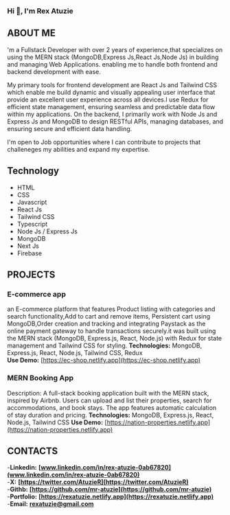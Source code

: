 ### Hi 👋, I'm Rex Atuzie

## ABOUT ME
'm a Fullstack Developer with over 2 years of experience,that specializes on using the MERN stack (MongoDB,Express Js,React Js,Node Js) in building and managing Web Applications. enabling me to handle both frontend and backend development with ease.

My primary tools for frontend development are React Js and Tailwind CSS which enable me build dynamic and visually appealing user interface that provide an excellent user experience across all devices.I use Redux for efficient state management, ensuring seamless and predictable data flow within my applications.
On the backend, I primarily work with Node Js and Express Js and MongoDB to design RESTful APIs, managing databases, and ensuring secure and efficient data handling.

I'm open to Job opportunities where I can contribute to projects that challeneges my abilities and expand my expertise.

## Technology
- HTML
- CSS
- Javascript
- React Js
- Tailwind CSS
- Typescript
- Node Js / Express Js
- MongoDB
- Next Js
- Firebase

## PROJECTS
### E-commerce app
 an E-commerce platform that features Product listing with categories and search functionality,Add to cart and remove items, Persistent cart using MongoDB,Order creation and tracking and integrating Paystack as the online payment gateway to handle transactions securely.it was built using the MERN stack (MongoDB, Express.js, React, Node.js) with Redux for state management and Tailwind CSS for styling.
**Technologies:** MongoDB, Express.js, React, Node.js, Tailwind CSS, Redux <br/>
**Use Demo:** [https://ec-shop.netlify.app](https://ec-shop.netlify.app)

### MERN Booking App
Description: A full-stack booking application built with the MERN stack, inspired by Airbnb. Users can upload and list their properties, search for accommodations, and book stays. The app features automatic calculation of stay duration and pricing.
**Technologies:** MongoDB, Express.js, React, Node.js, Tailwind CSS
**Use Demo:** [https://nation-properties.netlify.app](https://nation-properties.netlify.app)

## CONTACTS
-**Linkedin:**  **[www.linkedin.com/in/rex-atuzie-0ab67820](www.linkedin.com/in/rex-atuzie-0ab67820)** <br/>
-**X:** **[https://twitter.com/AtuzieR](https://twitter.com/AtuzieR)** <br/>
-**Githb:** **[https://github.com/mr-atuzie](https://github.com/mr-atuzie)** <br/>
-**Portfolio:** **[https://rexatuzie.netlify.app](https://rexatuzie.netlify.app)** <br/>
-**Email:** **[rexatuzie@gmail.com](rexatuzie@gmail.com)**

